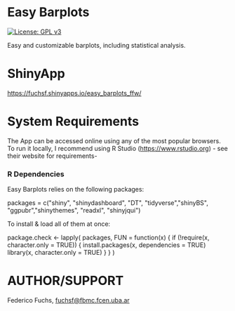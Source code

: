 Easy Barplots
==========
[![License: GPL v3](https://img.shields.io/badge/License-GPLv3-blue.svg)](https://www.gnu.org/licenses/gpl-3.0)

Easy and customizable barplots, including statistical analysis.

# ShinyApp
https://fuchsf.shinyapps.io/easy_barplots_ffw/

# System Requirements
The App can be accessed online using any of the most popular browsers. To run it locally, I recommend using R Studio (https://www.rstudio.org) - see their website for requirements-  

### R Dependencies
Easy Barplots relies on the following packages: 

packages = c("shiny", "shinydashboard", "DT", "tidyverse","shinyBS",
             "ggpubr","shinythemes", "readxl", "shinyjqui")
             
To install & load all of them at once:

package.check <- lapply(
  packages,
  FUN = function(x) {
    if (!require(x, character.only = TRUE)) {
      install.packages(x, dependencies = TRUE)
      library(x, character.only = TRUE)
    }
  }
)

# AUTHOR/SUPPORT
Federico Fuchs, fuchsf@fbmc.fcen.uba.ar </br>



